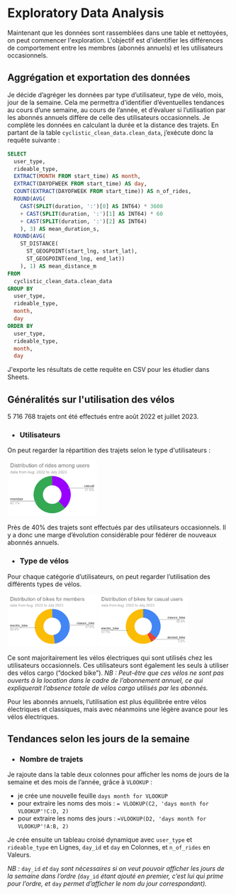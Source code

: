 # Exploratory Data Analysis

Maintenant que les données sont rassemblées dans une table et nettoyées, on peut commencer l'exploration. L'objectif est d'identifier les différences de comportement entre les membres (abonnés annuels) et les utilisateurs occasionnels.

## Aggrégation et exportation des données
Je décide d’agréger les données par type d’utilisateur, type de vélo, mois, jour de la semaine. Cela me permettra d’identifier d’éventuelles tendances au cours d’une semaine, au cours de l’année, et d’évaluer si l’utilisation par les abonnés annuels diffère de celle des utilisateurs occasionnels. Je complète les données en calculant la durée et la distance des trajets.
En partant de la table `cyclistic_clean_data.clean_data`, j’exécute donc la requête suivante :
```sql
SELECT
  user_type,
  rideable_type,
  EXTRACT(MONTH FROM start_time) AS month,
  EXTRACT(DAYOFWEEK FROM start_time) AS day,
  COUNT(EXTRACT(DAYOFWEEK FROM start_time)) AS n_of_rides,
  ROUND(AVG(
    CAST(SPLIT(duration, ':')[0] AS INT64) * 3600
    + CAST(SPLIT(duration, ':')[1] AS INT64) * 60
    + CAST(SPLIT(duration, ':')[2] AS INT64)
    ), 3) AS mean_duration_s,
  ROUND(AVG(
    ST_DISTANCE(
      ST_GEOGPOINT(start_lng, start_lat),
      ST_GEOGPOINT(end_lng, end_lat))
    ), 1) AS mean_distance_m
FROM
  cyclistic_clean_data.clean_data
GROUP BY
  user_type,
  rideable_type,
  month,
  day
ORDER BY
  user_type,
  rideable_type,
  month,
  day
```
J'exporte les résultats de cette requête en CSV pour les étudier dans Sheets.




## Généralités sur l'utilisation des vélos
5 716 768 trajets ont été effectués entre août 2022 et juillet 2023.

### <ul><li>Utilisateurs</ul></li>
On peut regarder la répartition des trajets selon le type d'utilisateurs :

<img src="img/EDA/users.png" width=40%>

Près de 40% des trajets sont effectués par des utilisateurs occasionnels. Il y a donc une marge d’évolution considérable pour fédérer de nouveaux abonnés annuels.

### <ul><li>Type de vélos</ul></li>

Pour chaque catégorie d’utilisateurs, on peut regarder l’utilisation des différents types de vélos.

<img src="img/EDA/bike_distribution__members.png" width=40%> <img src="img/EDA/bike_distribution__casual.png" width=40%>

Ce sont majoritairement les vélos électriques qui sont utilisés chez les utilisateurs occasionnels. Ces utilisateurs sont également les seuls à utiliser des vélos cargo (“docked bike”). *NB : Peut-être que ces vélos ne sont pas ouverts à la location dans le cadre de l’abonnement annuel, ce qui expliquerait l’absence totale de vélos cargo utilisés par les abonnés.*

Pour les abonnés annuels, l’utilisation est plus équilibrée entre vélos électriques et classiques, mais avec néanmoins une légère avance pour les vélos électriques.



## Tendances selon les jours de la semaine
### <ul><li>Nombre de trajets</ul></li>

Je rajoute dans la table deux colonnes pour afficher les noms de jours de la semaine et des mois de l’année, grâce à `VLOOKUP` :
- je crée une nouvelle feuille `days month for VLOOKUP`
- pour extraire les noms des mois : `= VLOOKUP(C2, 'days month for VLOOKUP'!C:D, 2)`
- pour extraire les noms des jours : `=VLOOKUP(D2, 'days month for VLOOKUP'!A:B, 2)`

Je crée ensuite un tableau croisé dynamique avec `user_type` et `rideable_type` en Lignes, `day_id` et `day` en Colonnes, et `n_of_rides` en Valeurs.

*NB :* `day_id` *et* `day` *sont nécessaires si on veut pouvoir afficher les jours de la semaine dans l’ordre (*`day_id` *étant ajouté en premier, c’est lui qui prime pour l’ordre, et* `day` *permet d’afficher le nom du jour correspondant).*

